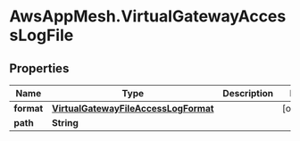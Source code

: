 # AwsAppMesh.VirtualGatewayAccessLogFile

## Properties

Name | Type | Description | Notes
------------ | ------------- | ------------- | -------------
**format** | [**VirtualGatewayFileAccessLogFormat**](VirtualGatewayFileAccessLogFormat.md) |  | [optional] 
**path** | **String** |  | 


